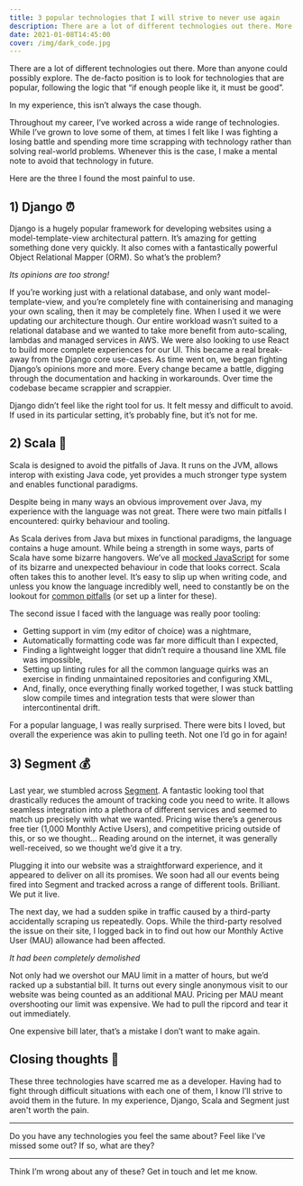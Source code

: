 ```yaml
---
title: 3 popular technologies that I will strive to never use again
description: There are a lot of different technologies out there. More than anyone could possibly explore. The de-facto position is to look for technologies that are popular, following the logic that “if enough people like it, it must be good”. In my experience, this isn’t always the case though.
date: 2021-01-08T14:45:00
cover: /img/dark_code.jpg
---
```


There are a lot of different technologies out there. More than anyone could possibly explore. The de-facto position is to look for technologies that are popular, following the logic that “if enough people like it, it must be good”.

In my experience, this isn’t always the case though.

Throughout my career, I’ve worked across a wide range of technologies. While I’ve grown to love some of them, at times I felt like I was fighting a losing battle and spending more time scrapping with technology rather than solving real-world problems. Whenever this is the case, I make a mental note to avoid that technology in future.

Here are the three I found the most painful to use.

## 1) Django ⏰

Django is a hugely popular framework for developing websites using a model-template-view architectural pattern. It’s amazing for getting something done very quickly. It also comes with a fantastically powerful Object Relational Mapper (ORM). So what’s the problem?

_Its opinions are too strong!_

If you’re working just with a relational database, and only want model-template-view, and you’re completely fine with containerising and managing your own scaling, then it may be completely fine. When I used it we were updating our architecture though. Our entire workload wasn’t suited to a relational database and we wanted to take more benefit from auto-scaling, lambdas and managed services in AWS. We were also looking to use React to build more complete experiences for our UI. This became a real break-away from the Django core use-cases. As time went on, we began fighting Django’s opinions more and more. Every change became a battle, digging through the documentation and hacking in workarounds. Over time the codebase became scrappier and scrappier.

Django didn’t feel like the right tool for us. It felt messy and difficult to avoid. If used in its particular setting, it’s probably fine, but it’s not for me.

## 2) Scala 🐌

Scala is designed to avoid the pitfalls of Java. It runs on the JVM, allows interop with existing Java code, yet provides a much stronger type system and enables functional paradigms.

Despite being in many ways an obvious improvement over Java, my experience with the language was not great. There were two main pitfalls I encountered: quirky behaviour and tooling.

As Scala derives from Java but mixes in functional paradigms, the language contains a huge amount. While being a strength in some ways, parts of Scala have some bizarre hangovers. We’ve all [mocked JavaScript](https://www.destroyallsoftware.com/talks/wat) for some of its bizarre and unexpected behaviour in code that looks correct. Scala often takes this to another level. It’s easy to slip up when writing code, and unless you know the language incredibly well, need to constantly be on the lookout for [common pitfalls](https://nrinaudo.github.io/scala-best-practices/) (or set up a linter for these).

The second issue I faced with the language was really poor tooling:
- Getting support in vim (my editor of choice) was a nightmare,
- Automatically formatting code was far more difficult than I expected,
- Finding a lightweight logger that didn’t require a thousand line XML file was impossible,
- Setting up linting rules for all the common language quirks was an exercise in finding unmaintained repositories and configuring XML,
- And, finally, once everything finally worked together, I was stuck battling slow compile times and integration tests that were slower than intercontinental drift.

For a popular language, I was really surprised. There were bits I loved, but overall the experience was akin to pulling teeth. Not one I’d go in for again!

## 3) Segment 💰

Last year, we stumbled across [Segment](https://segment.com/). A fantastic looking tool that drastically reduces the amount of tracking code you need to write. It allows seamless integration into a plethora of different services and seemed to match up precisely with what we wanted. Pricing wise there’s a generous free tier (1,000 Monthly Active Users), and competitive pricing outside of this, or so we thought... Reading around on the internet, it was generally well-received, so we thought we’d give it a try.

Plugging it into our website was a straightforward experience, and it appeared to deliver on all its promises. We soon had all our events being fired into Segment and tracked across a range of different tools. Brilliant. We put it live.

The next day, we had a sudden spike in traffic caused by a third-party accidentally scraping us repeatedly. Oops. While the third-party resolved the issue on their site, I logged back in to find out how our Monthly Active User (MAU) allowance had been affected.

_It had been completely demolished_

Not only had we overshot our MAU limit in a matter of hours, but we’d racked up a substantial bill. It turns out every single anonymous visit to our website was being counted as an additional MAU. Pricing per MAU meant overshooting our limit was expensive. We had to pull the ripcord and tear it out immediately.

One expensive bill later, that’s a mistake I don’t want to make again.


## Closing thoughts 💭

These three technologies have scarred me as a developer. Having had to fight through difficult situations with each one of them, I know I’ll strive to avoid them in the future. In my experience, Django, Scala and Segment just aren't worth the pain.

***

Do you have any technologies you feel the same about? Feel like I’ve missed some out? If so, what are they?

***

Think I’m wrong about any of these? Get in touch and let me know.
